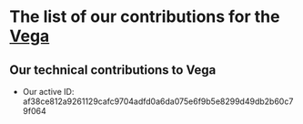 # The list of our contributions for the [Vega](https://vega.xyz/)

## Our technical contributions to Vega

- Our active ID: af38ce812a9261129cafc9704adfd0a6da075e6f9b5e8299d49db2b60c79f064